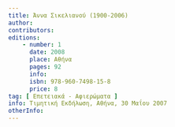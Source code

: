 ```yaml
---
title: Άννα Σικελιανού (1900-2006)
author: 
contributors: 
editions: 
    - number: 1
      date: 2008
      place: Αθήνα
      pages: 92
      info: 
      isbn: 978-960-7498-15-8
      price: 8
tag: [ Επετειακά - Αφιερώματα ]
info: Τιμητική Εκδήλωση, Αθήνα, 30 Μαΐου 2007
otherInfo:
---
```

